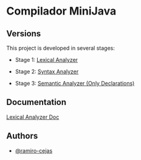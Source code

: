 
# Compilador MiniJava

## Versions

This project is developed in several stages:

- Stage 1: [Lexical Analyzer](https://github.com/ramiro-cejas/AnalizadorLexico2023)

- Stage 2: [Syntax Analyzer](https://github.com/ramiro-cejas/ceiSyntax)

- Stage 3: [Semantic Analyzer (Only Declarations)](https://github.com/ramiro-cejas/ceiSem)

## Documentation

[Lexical Analyzer Doc]([https://linktodocumentation](https://github.com/ramiro-cejas/AnalizadorLexico2023/blob/main/Informe%20CeI%20Analizador%20Lexico.pdf)https://github.com/ramiro-cejas/AnalizadorLexico2023/blob/main/Informe%20CeI%20Analizador%20Lexico.pdf)

## Authors

- [@ramiro-cejas](https://www.github.com/ramiro-cejas)
